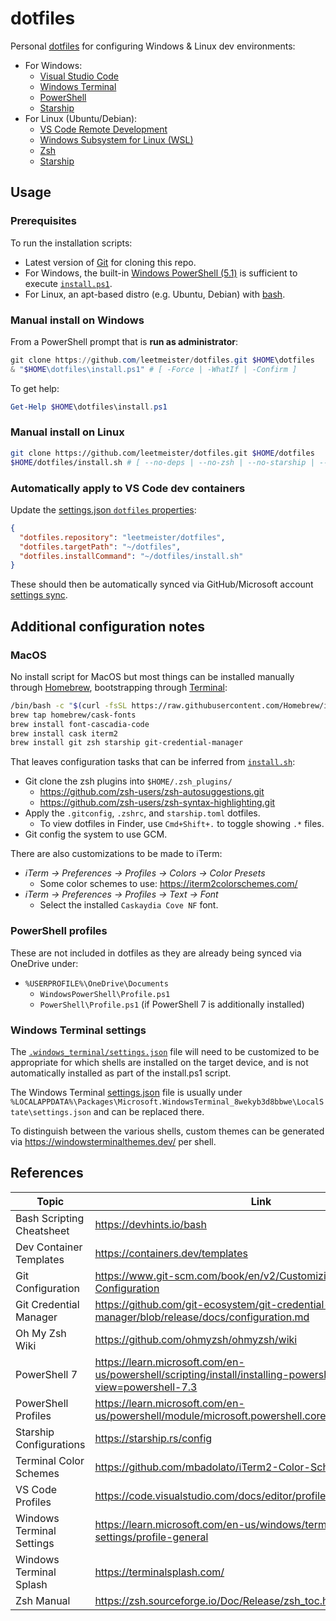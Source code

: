 # dotfiles

Personal [dotfiles](https://dotfiles.github.io/) for configuring Windows & Linux dev environments:

- For Windows:
  - [Visual Studio Code](https://code.visualstudio.com/Download)
  - [Windows Terminal](https://learn.microsoft.com/en-us/windows/terminal/install)
  - [PowerShell](https://learn.microsoft.com/en-us/powershell/scripting/install/installing-powershell?view=powershell-7.3)
  - [Starship](https://starship.io)
- For Linux (Ubuntu/Debian):
  - [VS Code Remote Development](https://marketplace.visualstudio.com/items?itemName=ms-vscode-remote.vscode-remote-extensionpack)
  - [Windows Subsystem for Linux (WSL)](https://learn.microsoft.com/en-us/windows/wsl/install)
  - [Zsh](https://github.com/ohmyzsh/ohmyzsh/wiki/Installing-ZSH)
  - [Starship](https://starship.io)

## Usage

### Prerequisites

To run the installation scripts:

- Latest version of [Git](https://git-scm.com/book/en/v2/Getting-Started-Installing-Git) for cloning this repo.
- For Windows, the built-in [Windows PowerShell (5.1)](https://learn.microsoft.com/en-us/powershell/scripting/whats-new/differences-from-windows-powershell?view=powershell-7.3) is sufficient to execute [`install.ps1`](./install.ps1).
- For Linux, an apt-based distro (e.g. Ubuntu, Debian) with [bash](https://www.gnu.org/software/bash/manual/html_node/index.html).

### Manual install on Windows

From a PowerShell prompt that is **run as administrator**:

```ps1
git clone https://github.com/leetmeister/dotfiles.git $HOME\dotfiles
& "$HOME\dotfiles\install.ps1" # [ -Force | -WhatIf | -Confirm ]
```

To get help:

```ps1
Get-Help $HOME\dotfiles\install.ps1
```

### Manual install on Linux

```bash
git clone https://github.com/leetmeister/dotfiles.git $HOME/dotfiles
$HOME/dotfiles/install.sh # [ --no-deps | --no-zsh | --no-starship | --no-gcm ]
```

### Automatically apply to VS Code dev containers

Update the [settings.json `dotfiles` properties](https://code.visualstudio.com/docs/devcontainers/containers#_personalizing-with-dotfile-repositories):

```json
{
  "dotfiles.repository": "leetmeister/dotfiles",
  "dotfiles.targetPath": "~/dotfiles",
  "dotfiles.installCommand": "~/dotfiles/install.sh"
}
```

These should then be automatically synced via GitHub/Microsoft account [settings sync](https://code.visualstudio.com/docs/getstarted/settings#_settings-sync).

## Additional configuration notes

### MacOS

No install script for MacOS but most things can be installed manually through [Homebrew](https://brew.sh/), bootstrapping through [Terminal](https://support.apple.com/guide/terminal/welcome/mac):

```bash
/bin/bash -c "$(curl -fsSL https://raw.githubusercontent.com/Homebrew/install/HEAD/install.sh)"
brew tap homebrew/cask-fonts
brew install font-cascadia-code
brew install cask iterm2
brew install git zsh starship git-credential-manager
```

That leaves configuration tasks that can be inferred from [`install.sh`](./install.sh):

- Git clone the zsh plugins into `$HOME/.zsh_plugins/`
  - <https://github.com/zsh-users/zsh-autosuggestions.git>
  - <https://github.com/zsh-users/zsh-syntax-highlighting.git>
- Apply the `.gitconfig`, `.zshrc`, and `starship.toml` dotfiles.
  - To view dotfiles in Finder, use `Cmd+Shift+.` to toggle showing `.*` files.
- Git config the system to use GCM.

There are also customizations to be made to iTerm:

- *iTerm → Preferences → Profiles → Colors → Color Presets*
  - Some color schemes to use: <https://iterm2colorschemes.com/>
- *iTerm → Preferences → Profiles → Text → Font*
  - Select the installed `Caskaydia Cove NF` font.

### PowerShell profiles

These are not included in dotfiles as they are already being synced via OneDrive under:

- `%USERPROFILE%\OneDrive\Documents`
  - `WindowsPowerShell\Profile.ps1`
  - `PowerShell\Profile.ps1` (if PowerShell 7 is additionally installed)

### Windows Terminal settings

The [`.windows_terminal/settings.json`](./.windows_terminal/settings.json) file will need to be customized to be appropriate for which shells are installed on the target device, and is not automatically installed as part of the install.ps1 script.

The Windows Terminal [settings.json](https://learn.microsoft.com/en-us/windows/terminal/customize-settings/profile-general) file is usually under `%LOCALAPPDATA%\Packages\Microsoft.WindowsTerminal_8wekyb3d8bbwe\LocalState\settings.json` and can be replaced there.

To distinguish between the various shells, custom themes can be generated via <https://windowsterminalthemes.dev/> per shell.

## References

| Topic | Link |
|  ---  |  --- |
| Bash Scripting Cheatsheet | <https://devhints.io/bash>
| Dev Container Templates   | <https://containers.dev/templates>
| Git Configuration         | <https://www.git-scm.com/book/en/v2/Customizing-Git-Git-Configuration>
| Git Credential Manager    | <https://github.com/git-ecosystem/git-credential-manager/blob/release/docs/configuration.md>
| Oh My Zsh Wiki            | <https://github.com/ohmyzsh/ohmyzsh/wiki>
| PowerShell 7              | <https://learn.microsoft.com/en-us/powershell/scripting/install/installing-powershell?view=powershell-7.3>
| PowerShell Profiles       | <https://learn.microsoft.com/en-us/powershell/module/microsoft.powershell.core/about/about_profiles>
| Starship Configurations   | <https://starship.rs/config>
| Terminal Color Schemes    | <https://github.com/mbadolato/iTerm2-Color-Schemes>
| VS Code Profiles          | <https://code.visualstudio.com/docs/editor/profiles>
| Windows Terminal Settings | <https://learn.microsoft.com/en-us/windows/terminal/customize-settings/profile-general>
| Windows Terminal Splash   | <https://terminalsplash.com/>
| Zsh Manual                | <https://zsh.sourceforge.io/Doc/Release/zsh_toc.html>
